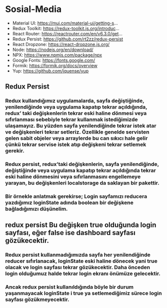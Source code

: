 # Sosial-Media

- Material UI: https://mui.com/material-ui/getting-s...
- Redux Toolkit: https://redux-toolkit.js.org/introduc...
- React Router: https://reactrouter.com/en/v6.3.0/get...
- Redux Persist: https://github.com/rt2zz/redux-persist
- React Dropzone: https://react-dropzone.js.org/
- Node: https://nodejs.org/en/download/
- NPX: https://www.npmjs.com/package/npx
- Google Fonts: https://fonts.google.com/
- Formik: https://formik.org/docs/overview
- Yup: https://github.com/jquense/yup

## Redux Persist 

### Redux kullandığımız uygulamalarda, sayfa değiştiğinde, yenilendiğinde veya uygulama kapatıp tekrar açıldığında, redux’ taki değişkenlerin tekrar eski haline dönmesi veya sıfırlanması sebebiyle tekrar kullanmak istediğimizde ulaşamayız. Bu yüzden sayfa yenilendiğinde tekrar istek atar ve değişkenleri tekrar setleriz. Özellikle genelde servisten gelen sabit objeler veya arraylerde bu can sıkıcı hale gelir çünkü tekrar servise istek atıp değişkeni tekrar setlemek gerekir.

### Redux persist, redux’taki değişkenlerin, sayfa yenilendiğinde, değiştiğinde veya uygulama kapatıp tekrar açıldığında tekrar eski haline dönmesini veya sıfırlanmasını engellemeye yarayan, bu değişkenleri localstorage da saklayan bir pakettir.

### Bir örnekle anlatmak gerekirse; Login sayfamızı reducera yazdığımız loginState adında boolean bir değişkene bağladığımızı düşünelim.

## redux persist Bu değişken true olduğunda login sayfası, eğer false ise dashboard sayfası gözükecektir.

### Redux persist kullanmadığımızda sayfa her yenilendiğinde reducer sıfırlanacak, loginState eski haline dönecek yani true olacak ve login sayfası tekrar gözükecektir. Daha önceden login olduğumuz halde tekrar login ekranı önümüze gelecektir.

### Ancak redux persist kullanıldığında böyle bir durum yaşanmayacak loginState i true ya setlemediğimiz sürece login sayfası gözükmeyecektir.

